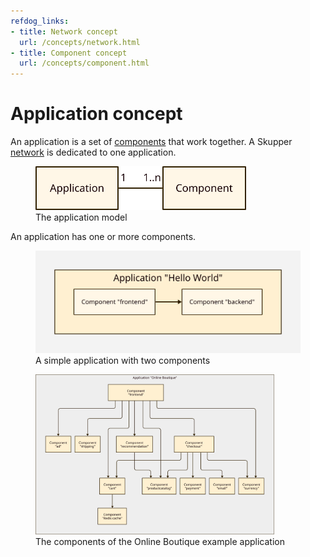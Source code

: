 ```yaml
---
refdog_links:
- title: Network concept
  url: /concepts/network.html
- title: Component concept
  url: /concepts/component.html
---
```


# Application concept

An application is a set of [components](component.html) that work
together.  A Skupper [network](network.html) is dedicated to one
application.

<figure>
  <img src="images/application-model.svg" style="max-height: 5em;"/>
  <figcaption>The application model</figcaption>
</figure>

An application has one or more components.

<figure>
  <img src="images/application-1.svg"/>
  <figcaption>A simple application with two components</figcaption>
</figure>

<figure>
  <img src="images/application-2.svg"/ style="max-height: 30em; max-width: 90%;">
  <figcaption>The components of the Online Boutique example application</figcaption>
</figure>
